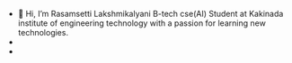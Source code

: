 - 👋 Hi, I’m Rasamsetti Lakshmikalyani B-tech cse(AI) Student at Kakinada institute of engineering technology with a passion for learning new technologies.
- 
- 

<!---
Lakshmikalyani348/Lakshmikalyani348 is a ✨ special ✨ repository because its `README.md` (this file) appears on your GitHub profile.
You can click the Preview link to take a look at your changes.
--->
